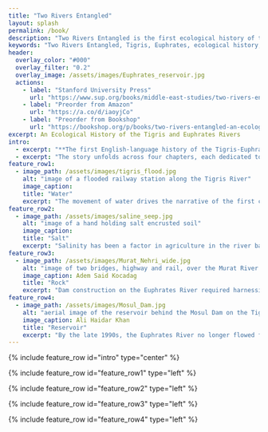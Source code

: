 ```yaml
---
title: "Two Rivers Entangled"
layout: splash
permalink: /book/
description: "Two Rivers Entangled is the first ecological history of the Tigris-Euphrates River Basin in the twentieth century. It reveals how rivers and societies were reshaped in Iraq, Syria, and Turkey through water, politics, and environmental change."
keywords: "Two Rivers Entangled, Tigris, Euphrates, ecological history, Middle East environment, Iraqi water politics, Syria dams, Turkey water engineering, Dale J. Stahl, environmental history, Stanford University Press"
header:
  overlay_color: "#000"
  overlay_filter: "0.2"
  overlay_image: /assets/images/Euphrates_reservoir.jpg
  actions:
    - label: "Stanford University Press"
      url: "https://www.sup.org/books/middle-east-studies/two-rivers-entangled"
    - label: "Preorder from Amazon"
      url: "https://a.co/d/iaoyjCo"
    - label: "Preorder from Bookshop"
      url: "https://bookshop.org/p/books/two-rivers-entangled-an-ecological-history-of-the-tigris-and-euphrates-in-the-twentieth-century-dale-j-stahl/22380882"
excerpt: An Ecological History of the Tigris and Euphrates Rivers
intro:
  - excerpt: "**The first English-language history of the Tigris-Euphrates River Basin in the twentieth century, *Two Rivers Entangled* tells a new story of Iraq, Syria, and Turkey by analyzing the changing interactions between societies and ecologies.**"
  - excerpt: "The story unfolds across four chapters, each dedicated to a natural process and its entanglement with political aims, social factors, and economic plans."
feature_row1:
  - image_path: /assets/images/tigris_flood.jpg
    alt: "image of a flooded railway station along the Tigris River"
    image_caption:
    title: "Water"
    excerpt: "The movement of water drives the narrative of the first chapter, which begins with a great flood that struck the lower basin in 1919 during the time of the Paris peace talks. The flood devastated areas that would soon become part of the new state of Iraq. The event is a non-entity in most histories of the time, which focus instead on the political machinations surrounding British and French imperial designs. Even so, the flood drove a debate among British irrigation engineers about whether the problems of flooding were the result of the rivers’ physical characteristics or the human nature of Iraq’s inhabitants. Those arguing that human intervention made the floods advocated for a “regeneration” of the rivers, which would have entailed massive social and physical intervention by the state."
feature_row2:
  - image_path: /assets/images/saline_seep.jpg
    alt: "image of a hand holding salt encrusted soil"
    image_caption:
    title: "Salt"
    excerpt: "Salinity has been a factor in agriculture in the river basin for millennia but rarely figures into studies focused on modernization and development, as if the triumph of fossil fueled technology had largely transcended base ecological factors. In this chapter, I explore the emerging connection in the 1940s and 1950s of two huge underground reserves in the lower basin, one of oil and one of salt. In Iraq, the exploitation of the country’s oil supply provided finance for major water projects. These oil-funded projects altered the interface between water and land, bringing as much salt to the surface as the wells drawing up oil. Degradation of agricultural lands then figured into other social and political processes, including internal migration, urbanization, and civil unrest."
feature_row3:
  - image_path: /assets/images/Murat_Nehri_wide.jpg
    alt: "image of two bridges, highway and rail, over the Murat River in Turkey"
    image_caption: Adem Said Kocadag
    title: "Rock"
    excerpt: "Dam construction on the Euphrates River required harnessing the region’s geological features to fulfill both a new technical vision of the river and a new cultural conception of the environment. Rather than merely a story of technical triumph, then, in this chapter I weave together the history of rock, engineering knowledge, and cultural production to explore the intricate environmental, technical, and social factors involved in the construction of Turkey’s Keban Dam. The chapter begins by showing how poetry and storytelling about the river and its rocky canyon shifted in local Turkish publications as construction commenced on the dam. I then draw this mode of analysis into a discussion of engineering, analyzing technical documents as a literary genre."
feature_row4:
  - image_path: /assets/images/Mosul_Dam.jpg
    alt: "aerial image of the reservoir behind the Mosul Dam on the Tigris River"
    image_caption: Ali Haidar Khan
    title: "Reservoir"
    excerpt: "By the late 1990s, the Euphrates River no longer flowed freely; the river had become a series of lakes. Its neighbor, the Tigris, was fast becoming the same as all three basin states constructed major dams. This chapter begins by following the career of civil engineer and Turkish prime minister Süleyman Demirel, who was known in Turkey as the “King of Dams.” Demirel’s writings reveal a fascination with the American West and its water engineering. Demirel dreamt civilization through rivers, advocating for an American-style remaking of the Tigris and Euphrates. A similar dynamic appeared in Syria, where the construction of the Tabqa Dam and its reservoir, Lake Assad, connoted the triumph of revolution and of Ba’thist civilization."
---
```


{% include feature_row id="intro" type="center" %}

{% include feature_row id="feature_row1" type="left" %}

{% include feature_row id="feature_row2" type="left" %}

{% include feature_row id="feature_row3" type="left" %}

{% include feature_row id="feature_row4" type="left" %}
